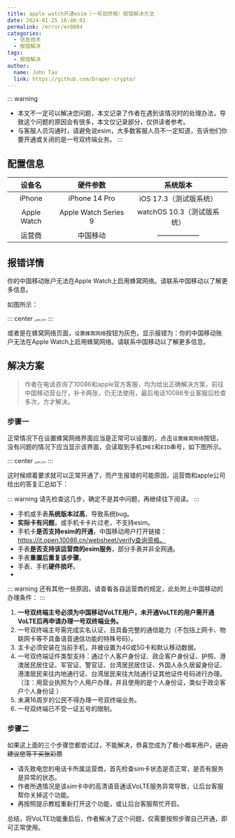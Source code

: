 ```yaml
---
title: apple watch开通esim（一号双终端）报错解决方法
date: 2024-01-25 16:48:01
permalink: /error/er0004
categories: 
  - 信息技术
  - 报错解决
tags: 
  - 报错解决
author: 
  name: John Tao
  link: https://github.com/Draper-crypto/
---
```


::: warning

- 本文不一定可以解决您问题，本文记录了作者在遇到该情况时的处理办法，导致这个问题的原因会有很多，本文仅记录部分，仅供读者参考。
- 与客服人员沟通时，请避免说esim，大多数客服人员不一定知道，告诉他们你要开通或关闭的是一号双终端业务。
:::

## 配置信息

|   设备名    |       硬件参数       |          系统版本          |
| :---------: | :------------------: | :------------------------: |
|   iPhone    |    iPhone 14 Pro     |   iOS 17.3（测试版系统）   |
| Apple Watch | Apple Watch Series 9 | watchOS 10.3（测试版系统） |
|   运营商    |       中国移动       |           ——————           |

## 报错详情

你的中国移动账户无法在Apple Watch上启用蜂窝网络。请联系中国移动以了解更多信息。

如图所示：

::: center
<img src="https://typora-img-1301299232.cos.ap-shanghai.myqcloud.com/img2/202401242048482.PNG" alt="IMG_9814" style="zoom:33%;" />
:::

或者是在蜂窝网络页面，`设置蜂窝网络`按钮为灰色，显示报错为：你的中国移动账户无法在Apple Watch上启用蜂窝网络。请联系中国移动以了解更多信息。

## 解决方案

> 作者在电话咨询了10086和apple官方客服，均为给出正确解决方案，前往中国移动营业厅，补卡两张，仍无法使用，最后电话10086专业客服后检查多次，方才解决。

### 步骤一

正常情况下在设置蜂窝网络界面应当是正常可以设置的，点击`设置蜂窝网络`按钮，没有问题的情况下应当显示该界面，会读取到手机`IMEI`和`EID`串号，如下图所示。

::: center
<img src="https://typora-img-1301299232.cos.ap-shanghai.myqcloud.com/img2/202401242112669.PNG" alt="IMG_9821" style="zoom:33%;" />
:::

这时候顺着要求就可以正常开通了，而产生报错的可能原因，运营商和apple公司给出的答复汇总如下：

::: warning
请先检查这几步，确定不是其中问题，再继续往下阅读。
:::

- 手机或手表**系统版本过高**，导致系统bug。
- **实际卡有问题**，或手机卡卡片过老，不支持esim。
- 手机卡**是否支持esim的开通**，中国移动用户打开链接：https://it.open.10086.cn/websheet/verify查询资格。
- 手表**是否支持该运营商的esim服务**，部分手表并非全网通。
- 手表**重置后重复该步骤**。
- 手表、手机**硬件损坏**。
- 
::: warning
还有其他一些原因，请查看各自运营商的规定，此处附上中国移动的办理条件：
:::

1. **一号双终端主号必须为中国移动VoLTE用户，未开通VoLTE的用户需开通VoLTE后再申请办理一号双终端业务。** 
2. 一号双终端主号需完成实名认证，且具备完整的通信能力（不包括上网卡、物联网卡等不具备语音通信功能的特殊号码）。
3. 主卡必须安装在当前手机，并被设置为4G或5G卡和默认移动数据。 
4. 一号双终端证件类型支持：通过个人客户身份证、政企客户身份证、护照、港澳居民居住证、军官证、警官证、台湾居民居住证、外国人永久居留身份证、港澳居民来往内地通行证、台湾居民来往大陆通行证其他证件号码进行办理。 （注：用营业执照为个人用户办理，并且使用的是个人身份证，类似于政企客户个人身份证 ）
5. 未满16周岁的公民不得办理一号双终端业务。
6. 一号双终端已不受一证五号的限制。 

### 步骤二

如果这上面的三个步骤您都尝试过，不能解决，恭喜您成为了极小概率用户，~~这边建议您等下买张彩票~~

- 请先致电您的电话卡所属运营商，首先检查sim卡状态是否正常，是否有服务是异常的状态。
- 作者所遇情况是该sim卡中的高清语音通话VoLTE服务异常导致，让后台客服帮你关掉这个功能。
- 再按照提示教程重新打开这个功能，或让后台客服帮忙开启。

总结，将VoLTE功能重启后，作者解决了这个问题，仅需要按照步骤自己开通，即可正常使用。
